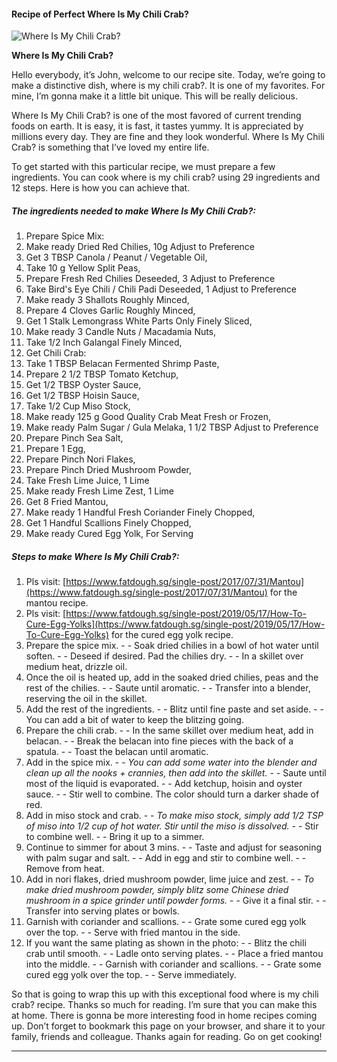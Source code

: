             

#### Recipe of Perfect Where Is My Chili Crab?

![Where Is My Chili Crab?](https://img-global.cpcdn.com/recipes/c2dfc303c754872e/751x532cq70/where-is-my-chili-crab-recipe-main-photo.jpg)

**Where Is My Chili Crab?**

Hello everybody, it’s John, welcome to our recipe site. Today, we’re going to make a distinctive dish, where is my chili crab?. It is one of my favorites. For mine, I’m gonna make it a little bit unique. This will be really delicious.

Where Is My Chili Crab? is one of the most favored of current trending foods on earth. It is easy, it is fast, it tastes yummy. It is appreciated by millions every day. They are fine and they look wonderful. Where Is My Chili Crab? is something that I’ve loved my entire life.

To get started with this particular recipe, we must prepare a few ingredients. You can cook where is my chili crab? using 29 ingredients and 12 steps. Here is how you can achieve that.

##### The ingredients needed to make Where Is My Chili Crab?:

1.  Prepare Spice Mix:
2.  Make ready Dried Red Chilies, 10g Adjust to Preference
3.  Get 3 TBSP Canola / Peanut / Vegetable Oil,
4.  Take 10 g Yellow Split Peas,
5.  Prepare Fresh Red Chilies Deseeded, 3 Adjust to Preference
6.  Take Bird's Eye Chili / Chili Padi Deseeded, 1 Adjust to Preference
7.  Make ready 3 Shallots Roughly Minced,
8.  Prepare 4 Cloves Garlic Roughly Minced,
9.  Get 1 Stalk Lemongrass White Parts Only Finely Sliced,
10.  Make ready 3 Candle Nuts / Macadamia Nuts,
11.  Take 1/2 Inch Galangal Finely Minced,
12.  Get Chili Crab:
13.  Take 1 TBSP Belacan Fermented Shrimp Paste,
14.  Prepare 2 1/2 TBSP Tomato Ketchup,
15.  Get 1/2 TBSP Oyster Sauce,
16.  Get 1/2 TBSP Hoisin Sauce,
17.  Take 1/2 Cup Miso Stock,
18.  Make ready 125 g Good Quality Crab Meat Fresh or Frozen,
19.  Make ready Palm Sugar / Gula Melaka, 1 1/2 TBSP Adjust to Preference
20.  Prepare Pinch Sea Salt,
21.  Prepare 1 Egg,
22.  Prepare Pinch Nori Flakes,
23.  Prepare Pinch Dried Mushroom Powder,
24.  Take Fresh Lime Juice, 1 Lime
25.  Make ready Fresh Lime Zest, 1 Lime
26.  Get 8 Fried Mantou,
27.  Make ready 1 Handful Fresh Coriander Finely Chopped,
28.  Get 1 Handful Scallions Finely Chopped,
29.  Make ready Cured Egg Yolk, For Serving

##### Steps to make Where Is My Chili Crab?:

1.  Pls visit: [https://www.fatdough.sg/single-post/2017/07/31/Mantou](https://www.fatdough.sg/single-post/2017/07/31/Mantou) for the mantou recipe.
2.  Pls visit: [https://www.fatdough.sg/single-post/2019/05/17/How-To-Cure-Egg-Yolks](https://www.fatdough.sg/single-post/2019/05/17/How-To-Cure-Egg-Yolks) for the cured egg yolk recipe.
3.  Prepare the spice mix. - - Soak dried chilies in a bowl of hot water until soften. - - Deseed if desired. Pad the chilies dry. - - In a skillet over medium heat, drizzle oil.
4.  Once the oil is heated up, add in the soaked dried chilies, peas and the rest of the chilies. - - Saute until aromatic. - - Transfer into a blender, reserving the oil in the skillet.
5.  Add the rest of the ingredients. - - Blitz until fine paste and set aside. - - You can add a bit of water to keep the blitzing going.
6.  Prepare the chili crab. - - In the same skillet over medium heat, add in belacan. - - Break the belacan into fine pieces with the back of a spatula. - - Toast the belacan until aromatic.
7.  Add in the spice mix. - - _You can add some water into the blender and clean up all the nooks + crannies, then add into the skillet._ - - Saute until most of the liquid is evaporated. - - Add ketchup, hoisin and oyster sauce. - - Stir well to combine. The color should turn a darker shade of red.
8.  Add in miso stock and crab. - - _To make miso stock, simply add 1/2 TSP of miso into 1/2 cup of hot water. Stir until the miso is dissolved._ - - Stir to combine well. - - Bring it up to a simmer.
9.  Continue to simmer for about 3 mins. - - Taste and adjust for seasoning with palm sugar and salt. - - Add in egg and stir to combine well. - - Remove from heat.
10.  Add in nori flakes, dried mushroom powder, lime juice and zest. - - _To make dried mushroom powder, simply blitz some Chinese dried mushroom in a spice grinder until powder forms._ - - Give it a final stir. - - Transfer into serving plates or bowls.
11.  Garnish with coriander and scallions. - - Grate some cured egg yolk over the top. - - Serve with fried mantou in the side.
12.  If you want the same plating as shown in the photo: - - Blitz the chili crab until smooth. - - Ladle onto serving plates. - - Place a fried mantou into the middle. - - Garnish with coriander and scallions. - - Grate some cured egg yolk over the top. - - Serve immediately.

So that is going to wrap this up with this exceptional food where is my chili crab? recipe. Thanks so much for reading. I’m sure that you can make this at home. There is gonna be more interesting food in home recipes coming up. Don’t forget to bookmark this page on your browser, and share it to your family, friends and colleague. Thanks again for reading. Go on get cooking!

* * *